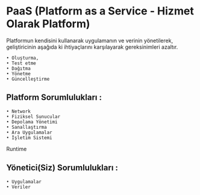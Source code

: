 
# PaaS (Platform as a Service - Hizmet Olarak Platform)

Platformun kendisini kullanarak uygulamanın ve verinin yönetilerek, geliştiricinin aşağıda ki ihtiyaçlarını karşılayarak gereksinimleri azaltır. 

	• Oluşturma,
	• Test etme
	• Dağıtma
	• Yönetme
	• Güncelleştirme


## Platform Sorumlulukları : 

	• Network
	• Fiziksel Sunucular
	• Depolama Yönetimi
	• Sanallaştırma
	• Ara Uygulamalar
	• İşletim Sistemi
Runtime

## Yönetici(Siz) Sorumlulukları : 

	• Uygulamalar
	• Veriler
